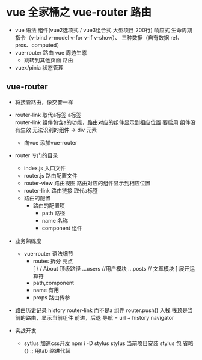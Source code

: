 # vue 全家桶之 vue-router 路由

- vue 语法 组件(vue2选项式 / vue3组合式 大型项目 200行) 响应式  生命周期 指令（v-bind v-model v-for v-if v-show）、 三种数据（自有数据 ref、pros、computed）
- vue-router 路由  vue 周边生态
  - 跳转到其他页面 路由
- vuex/pinia 状态管理

## vue-router
- 将接管路由，像交警一样
- router-link  取代a标签
  a标签  
  router-link  组件包含a的功能，路由对应的组件显示到相应位置
  要启用
  组件没有生效 无法识别的组件 -> div 元素
  - 向vue 添加vue-router

- router 专门的目录
  - index.js  入口文件
  - router.js  路由配置文件
  - router-view  路由视图  路由对应的组件显示到相应位置
  - router-link  路由链接  取代a标签
  - 路由的配置
    - 路由的配置项
      - path  路径
      - name  名称
      - component  组件

- 业务熟练度
  - vue-router  语法细节
    - routes 拆分 亮点  
      [
        /
        / About  顶级路径
        ...users //用户模块
        ...posts // 文章模块
      ]
      展开运算符
    - path,component
     - name 有用
     - props 路由传参 

- 路由历史记录 history
   router-link 而不是a 组件
   router.push() 入栈
   栈顶是当前的路由，显示当前组件 
   前进，后退
   导航 = url + history navigator

- 实战开发
  - sytlus
    加速css开发
    npm i -D stylus stylus 当前项目安装 stylus 包
    省略{} :; 用tab 缩进代替